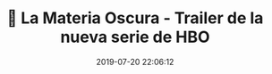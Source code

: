 ---
author_profile: false
title: "🎥 La Materia Oscura - Trailer de la nueva serie de HBO"
description: "🎥 La Materia Oscura - Trailer de la nueva serie de HBO"
excerpt: "🎥 La Materia Oscura - Trailer de la nueva serie de HBO"
header:
  video:
    id: 1yuIE1OYnVI
    provider: youtube
comments: true
date: 2019-07-20 22:06:12
tags:
- Fantasía
- Trailer
- HBO
categories:
- Vídeo Series
sidebar:
- title: "Videoteca"
  nav: vteca
---